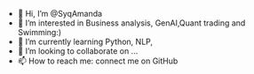 - 👋 Hi, I’m @SyqAmanda
- 👀 I’m interested in Business analysis, GenAI,Quant trading and Swimming:)
- 🌱 I’m currently learning Python, NLP,
- 💞️ I’m looking to collaborate on ...
- 📫 How to reach me: connect me on GitHub

<!---
SyqAmanda/SyqAmanda is a ✨ special ✨ repository because its `README.md` (this file) appears on your GitHub profile.
You can click the Preview link to take a look at your changes.
--->
